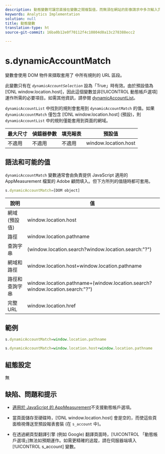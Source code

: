 ```yaml
---
description: 動態變數可讓您直接在變數之間複製值，而無須在網站的影像請求中多次輸入完整值。
keywords: Analytics Implementation
solution: null
title: 動態變數
translation-type: ht
source-git-commit: 16ba0b12e0f70112f4c10804d0a13c278388ecc2

---
```



# s.dynamicAccountMatch

 變數會使用 DOM 物件來擷取套用了 中所有規則的 URL 區段。

此變數只有在 *`dynamicAccountSelection`* 設為「True」時有效。由於預設值為 [!DNL window.location.host]，因此這個變數並非[!UICONTROL 動態帳戶選項]運作所需的必要項目。如需其他資訊，請參閱 [dynamicAccountList](https://docs.adobe.com/content/help/zh-Hant/analytics/implementation/javascript-implementation/appmeasurement-js/appmeasure-mjs.html)。

`dynamicAccountList` 中找到的規則會套用到 `dynamicAccountMatch` 的值。如果 `dynamicAccountMatch` 僅包含 [!DNL window.location.host] (預設)，則 `dynamicAccountList` 中的規則僅能套用到頁面的網域。

| 最大尺寸 | 偵錯器參數 | 填充報表 | 預設值 |
|---|---|---|---|
| 不適用 | 不適用 | 不適用 | window.location.host |

## 語法和可能的值

`dynamicAccountMatch` 變數通常會由負責提供 JavaScript 適用的 AppMeasurement 檔案的 Adobe 顧問填入。但下方所列的值隨時都可套用。

```js
s.dynamicAccountMatch=[DOM object]
```

| 說明 | 值 |
|---|---|
| 網域 (預設值) | window.location.host |
| 路徑 | window.location.pathname |
| 查詢字串 | (window.location.search?window.location.search:"?") |
| 網域和路徑 | window.location.host+window.location.pathname |
| 路徑和查詢字串 | window.location.pathname+(window.location.search?window.location.search:"?") |
| 完整 URL | window.location.href |

## 範例

```js
s.dynamicAccountMatch=window.location.pathname
```

```js
s.dynamicAccountMatch=window.location.host+window.location.pathname
```

## 組態設定

無

## 缺陷、問題和提示

* [適用於 JavaScript 的 AppMeasurement](https://docs.adobe.com/content/help/zh-Hant/analytics/implementation/javascript-implementation/appmeasurement-js/appmeasure-mjs.html)不支援動態帳戶選項。

* 當頁面儲存至硬碟時，[!DNL window.location.host] 會是空的，而使這些頁面檢視傳送至預設報表套裝 (在 `s_account` 中)。

* 在透過網頁型翻譯引擎 (例如 Google) 翻譯頁面時，[!UICONTROL 「動態帳戶選項」]無法如預期運作。如需更精確的追蹤，請在伺服器端填入 [!UICONTROL s_account] 變數。
